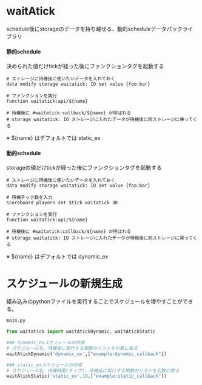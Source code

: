 # waitAtick
schedule後にstorageのデータを持ち越せる、動的scheduleデータパックライブラリ

#### 静的schedule
決められた値だけtickが経った後にファンクションタグを起動する

```mcfunction
# ストレージに待機後に使いたいデータを入れておく
data modify storage waitatick: IO set value {foo:bar}

# ファンクションを実行
function waitatick:api/${name}

# 待機後に #waitatick:callback/${name} が呼ばれる
# storage waitatick: IO ストレージに入れたデータが待機後に同ストレージに帰ってくる
```
※ ${name} はデフォルトでは static_ex

#### 動的schedule
storageの値だけtickが経った後にファンクションタグを起動する

```mcfunction
# ストレージに待機後に使いたいデータを入れておく
data modify storage waitatick: IO set value {foo:bar}

# 待機チック数を入力
scoreboard players set $tick waitatick 30

# ファンクションを実行
function waitatick:api/${name}

# 待機後に #waitatick:callback/${name} が呼ばれる
# storage waitatick: IO ストレージに入れたデータが待機後に同ストレージに帰ってくる
```
※ ${name} はデフォルトでは dynamic_ex


# スケジュールの新規生成

組み込みのpythonファイルを実行することでスケジュールを増やすことができる。

```Python
main.py

from waitatick import waitAtickDynamic, waitAtickStatic

### dynamic_exスケジュールの作成
# スケジュール名、待機後に実行する関数のリストを引数に取る
waitAtickDynamic('dynamic_ex',["example:dynamic_callback"])

### static_exスケジュールの作成
# スケジュール名、待機時間(チック)、待機後に実行する関数のリストを引数に取る
waitAtickStatic('static_ex',10,["example:static_callback"])
```
